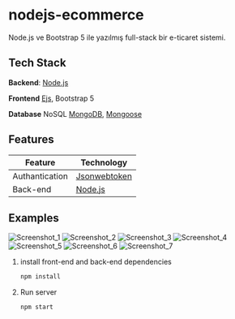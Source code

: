 # nodejs-ecommerce

Node.js ve Bootstrap 5 ile yazılmış full-stack bir e-ticaret sistemi.

## Tech Stack
**Backend**: [Node.js](https://nodejs.org)

**Frontend** [Ejs](https://ejs.co/), Bootstrap 5

**Database** NoSQL [MongoDB](https://www.mongodb.com/), [Mongoose](https://mongoosejs.com/)

## Features
| Feature | Technology |
| ----------- | ----------- |
| Authantication | [Jsonwebtoken](https://www.npmjs.com/package/jsonwebtoken) |
| Back-end |  [Node.js](https://nodejs.org)   |

## Examples
![Screenshot_1](https://user-images.githubusercontent.com/99960369/212992709-d2a4cbb8-b64c-41fb-be31-e72753d91fb9.png)
![Screenshot_2](https://user-images.githubusercontent.com/99960369/212992717-67e9d49b-21bd-4a50-a8c8-932989085de3.png)
![Screenshot_3](https://user-images.githubusercontent.com/99960369/212992692-5b451f9c-ce5f-463f-a93d-57914dc4ca4f.png)
![Screenshot_4](https://user-images.githubusercontent.com/99960369/212992696-a5e0d640-6f4c-4f62-bdea-e93fd6d4a345.png)
![Screenshot_5](https://user-images.githubusercontent.com/99960369/212992700-d478c862-7fe2-43ae-8a97-36274ebf5466.png)
![Screenshot_6](https://user-images.githubusercontent.com/99960369/212992702-576debe2-90f6-45ce-93f0-b30849777a96.png)
![Screenshot_7](https://user-images.githubusercontent.com/99960369/212992703-80bddeed-4fa5-4463-92bf-eaa35fa524db.png)




1. install front-end and back-end dependencies
    ```sh
    npm install
    ```
    
2. Run server 
   
    ```sh
    npm start
    ```  
